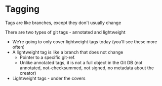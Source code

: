 # Tagging

Tags are like branches, except they don't usually change

There are two types of git tags - annotated and lightweight

* We’re going to only cover lightweight tags today (you’ll see these more often)
* A lightweight tag is like a branch that does not change
  * Pointer to a specific git-ref.
  * Unlike annotated tags, it is not a full object in the Git DB (not annotated, not-checksummed, not signed, no metadata about the creator)
* Lightweight tags - under the covers
